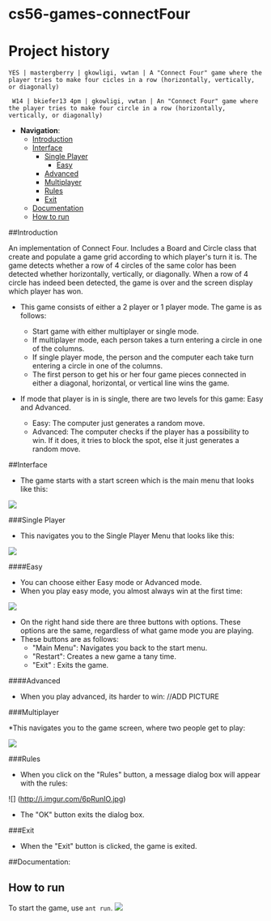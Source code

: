 cs56-games-connectFour
======================

Project history
===============
```
YES | mastergberry | gkowligi, vwtan | A "Connect Four" game where the player tries to make four cicles in a row (horizontally, vertically, or diagonally)
```
```
 W14 | bkiefer13 4pm | gkowligi, vwtan | An "Connect Four" game where the player tries to make four circle in a row (horizontally, vertically, or diagonally)
```


 - __Navigation__: 
   - [Introduction](https://github.com/SharSoft/cs56-games-connectfour/blob/master/README.md#introduction)
   - [Interface](https://github.com/SharSoft/cs56-games-connectfour/blob/master/README.md#interface)
      - [Single Player](https://github.com/SharSoft/cs56-games-connectfour/blob/master/README.md#single-player)
      	 - [Easy](https://github.com/SharSoft/cs56-games-connectfour/blob/master/README.md#easy)
	 - [Advanced](https://github.com/SharSoft/cs56-games-connectfour/blob/master/README.md#advanced)
      - [Multiplayer](https://github.com/SharSoft/cs56-games-connectfour/blob/master/README.md#multiplayer)
      - [Rules](https://github.com/SharSoft/cs56-games-connectfour/blob/master/README.md#rules)
      - [Exit](https://github.com/SharSoft/cs56-games-connectfour/blob/master/README.md#exit)
   - [Documentation](https://github.com/SharSoft/cs56-games-connectfour/blob/master/README.md#documentation)
   - [How to run](https://github.com/SharSoft/cs56-games-connectfour/blob/master/README.md#how-to-run)


##Introduction

An implementation of Connect Four. Includes a Board and Circle class that create and populate a game grid according to which player's turn it is. The game detects whether a row of 4 circles of the same color has been detected whether horizontally, vertically, or diagonally. When a row of 4 circle has indeed been detected, the game is over and the screen display which player has won.
 - This game consists of either a 2 player or 1 player mode. The game is as follows:
   - Start game with either multiplayer or single mode.
   - If multiplayer mode, each person takes a turn entering a circle in one of the columns.
   - If single player mode, the person and the computer each take turn entering a circle in one of the columns.
   - The first person to get his or her four game pieces connected in either a diagonal, horizontal, or vertical line wins the game.

 - If mode that player is in is single, there are two levels for this game: Easy and Advanced.
   - Easy: The computer just generates a random move.
   - Advanced: The computer checks if the player has a possibility to win. If it does, it tries to block the spot, else it just generates a random move.





##Interface

* The game starts with a start screen which is the main menu that looks like this:

![](http://i.imgur.com/8fGuhWC.jpg)

###Single Player
* This navigates you to the Single Player Menu that looks like this: 

![](http://i.imgur.com/DopHfQa.jpg)

####Easy
* You can choose either Easy mode or Advanced mode.
* When you play easy mode, you almost always win at the first time:

![](http://i.imgur.com/flZkDD9.jpg)

* On the right hand side there are three buttons with options. These options are the same, regardless of what game mode you are playing.
* These buttons are as follows:
  * "Main Menu": Navigates you back to the start menu.
  * "Restart": Creates a new game a tany time.
  * "Exit" : Exits the game.  


####Advanced
* When you play advanced, its harder to win:
//ADD PICTURE

###Multiplayer

*This navigates you to the game screen, where two people get to play:

![](http://i.imgur.com/0AbluIR.jpg)


###Rules
* When you click on the "Rules" button, a message dialog box will appear with the rules:


![] (http://i.imgur.com/6pRunIO.jpg)

* The "OK" button exits the dialog box.

###Exit
* When the "Exit" button is clicked, the game is exited.

##Documentation:



## How to run 
To start the game, use `ant run`. 
![](http://i.imgur.com/FqndabM.jpg)



